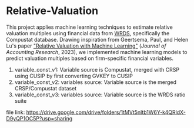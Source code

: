 # Relative-Valuation
This project applies machine learning techniques to estimate relative valuation multiples using financial data from [WRDS](https://wrds.wharton.upenn.edu/), specifically the Compustat database. Drawing inspiration from Geertsema, Paul, and Helen Lu's paper ["Relative Valuation with Machine Learning"](https://onlinelibrary.wiley.com/doi/full/10.1111/1475-679X.12435) (*Journal of Accounting Research*, 2023), we implemented machine learning models to predict valuation multiples based on firm-specific financial variables.

1. variable_const_v1: Variable source is Compustat, merged with CRSP using CUSIP by first converting GVKEY to CUSIP
2. variable_const_v2: variables source: Variable source is the merged CRSP/Compustat dataset
3. variable_const_v3: variables source: Variable source is the WRDS ratio suite

file link: https://drive.google.com/drive/folders/1tMVt5nltb1W6Y-k4QRldX-D9yQP1OC5P?usp=sharing